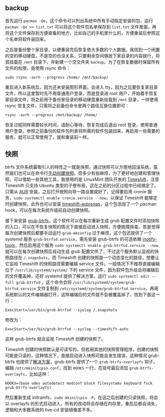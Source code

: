 ## backup

首先运行 `pacman -Qe`，这个命令可以列出系统中所有手动指定安装的包，运行 `pacman -Qe >> list.txt` 可以将这个软件包名单保存到 `list.txt` 文件里面，再将这个文件保存到方便查看的地方，比如自己的手机里什么的，方便重装后参照这个名单将软件装回来。

之后是备份整个家目录，以便重装完后恢复绝大多数的个人数据。我找到一个闲置的空的移动硬盘，不是空的也没关系，只要剩余空间够放下家目录的内容就行，将其挂载在 `/mnt` 目录下，并新建一个空文件夹 `backup`。为了在恢复数据时保留所有文件的权限，我使用 rsync 命令：

```
sudo rsync -avrh --progress /home/ /mnt/backup/
```

重启进入新系统后，因为还未安装图形界面，会进入 tty，因为之后要恢复家目录文件，所以这里暂时先不用普通用户登录，而是登录进 root 用户，开始着手恢复家目录文件，将之前用于备份家目录的移动硬盘重新挂载到 `/mnt` 目录，一样使用 rsync 恢复文件，只需将之前备份命令里两个路径互换位置即可：

```
rsync -avrh --progress /mnt/backup/ /home/
```

恢复过程同样需要较长时间，请耐心等待，恢复完成后退出 root 登录，使用普通用户登录。参照之前备份的软件包列表将所需的软件包装回来，再启用一些需要的服务，就可以正常使用了，就和重装前一样。
## 快照

btrfs 文件系统最吸引人的特性之一就是快照，通过快照可以方便地回滚系统，虽然我们也可以在命令行[手动创建快照](https://sspai.com/link?target=https%3A%2F%2Fwiki.archlinux.org%2Ftitle%2FBtrfs%23Snapshots)，但多少有些麻烦，为了更好地创建和管理快照，可以借助一些其他工具，我使用的是 LinuxMint 团队开发的 [Timeshift](https://sspai.com/link?target=https%3A%2F%2Fgithub.com%2Flinuxmint%2Ftimeshift)，注意 Timeshift 只支持 Ubuntu 类型的子卷布局，这在之前的分区过程中已经搞定了。只需从 [AUR](https://sspai.com/link?target=https%3A%2F%2Faur.archlinux.org%2Fpackages%2Ftimeshift) 安装，之后打开按照向导一路设置就好了，记得要启用 cronie 服务，`sudo systemctl enable cronie.service --now`，以保证 Timeshift 能够定时创建快照。此外也可以安装 [timeshift-autosnap](https://sspai.com/link?target=https%3A%2F%2Faur.archlinux.org%2Fpackages%2Ftimeshift-autosnap)，这个包添加了一个 pacman hook，可以在每次系统升级前自动创建快照。

接下来安装 [grub-btrfs](https://sspai.com/link?target=https%3A%2F%2Farchlinux.org%2Fpackages%2Fcommunity%2Fany%2Fgrub-btrfs%2F)，这个软件可以在每次重新生成 grub 配置文件时添加快照的入口，可以在不恢复快照的情况下直接启动进入快照，方便故障排查。若是觉得每次创建快照后都要手动运行 `grub-mkconfig` 过于麻烦，这个包还提供了一个 systemd 服务 `grub-btrfsd.service`，需先安装 grub-btrfs 的可选依赖 [inotify-tools](https://sspai.com/link?target=https%3A%2F%2Farchlinux.org%2Fpackages%2Fcommunity%2Fx86_64%2Finotify-tools%2F)，然后启用这个服务 `sudo systemctl enable grub-btrfsd.service --now` 就可以在每次创建快照后自动生成 grub 配置文件了，不过这个服务默认监视的快照路径在 `/.snapshots`，而 Timeshift 创建的快照是一个动态变化的路径，想要让它监视 Timeshift 的快照路径需要编辑 service 文件。一般情况下不推荐直接编辑位于 `/usr/lib/systemd/system/` 下的 service 文件，因为软件包升级会将编辑后的文件覆盖掉，还好 systemd 提供了解决方案，运行 `sudo systemctl edit --full grub-btrfsd` ，这个命令会将 `/usr/lib/systemd/system/grub-btrfsd.service` 文件复制到 `/etc/systemd/system/grub-btrfsd.service`，再用系统默认的文件编辑器打开，这样编辑后的文件就不会被覆盖掉了，找到下面这一行：

```
ExecStart=/usr/bin/grub-btrfsd --syslog /.snapshots
```

修改为：

```
ExecStart=/usr/bin/grub-btrfsd --syslog --timeshift-auto
```

这样 grub-btrfs 就会监视 Timeshift 创建的快照了。

Timeshift 创建的快照默认是可读写的，但若用其他的快照管理程序，创建的快照可能是只读的，这种情况下，直接启动进入快照可能会发生错误，这种情况 grub-btrfs 也提供了[解决方案](https://sspai.com/link?target=https%3A%2F%2Fgithub.com%2FAntynea%2Fgrub-btrfs%2Fblob%2Fmaster%2Finitramfs%2Freadme.md)，grub-btrfs 提供了一个 `grub-btrfs-overlayfs` 钩子，编辑 `/etc/mkinitcpio.conf`，找到 `HOOKS` 一行，在括号最后添加 `grub-btrfs-overlayfs`，比如这样：

```
HOOKS=(base udev autodetect modconf block filesystems keyboard fsck grub-btrfs-overlayfs)
```

然后重新生成 initramfs，`sudo mkinitcpio -P`。在这之后创建的只读快照，将会以 overlayfs 的形式启动进入，所有的改动将会存储在内存里，重启后都会消失，逻辑和大多数系统的 live-cd 安装镜像差不多。

